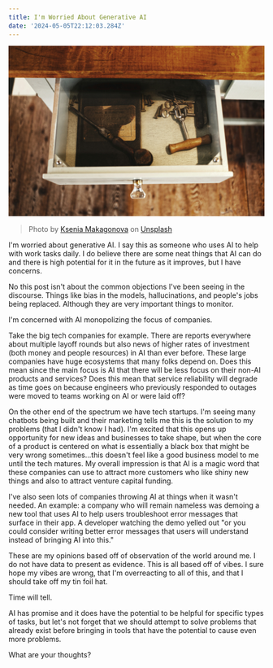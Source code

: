 ```yaml
---
title: I'm Worried About Generative AI
date: '2024-05-05T22:12:03.284Z'
---
```


![Drawer](./drawer.jpg)

> Photo by <a href="https://unsplash.com/@dearseymour?utm_content=creditCopyText&utm_medium=referral&utm_source=unsplash">Ksenia Makagonova</a> on <a href="https://unsplash.com/photos/opened-white-wooden-drawer-bngKirnA1EE?utm_content=creditCopyText&utm_medium=referral&utm_source=unsplash">Unsplash</a>

I'm worried about generative AI. I say this as someone who uses AI to help with work tasks daily. I do believe there are some neat things that AI can do and there is high potential for it in the future as it improves, but I have concerns.

No this post isn't about the common objections I've been seeing in the discourse. Things like bias in the models, hallucinations, and people's jobs being replaced. Although they are very important things to monitor.

I'm concerned with AI monopolizing the focus of companies.

Take the big tech companies for example. There are reports everywhere about multiple layoff rounds but also news of higher rates of investment (both money and people resources) in AI than ever before. These large companies have huge ecosystems that many folks depend on. Does this mean since the main focus is AI that there will be less focus on their non-AI products and services? Does this mean that service reliability will degrade as time goes on because engineers who previously responded to outages were moved to teams working on AI or were laid off?

On the other end of the spectrum we have tech startups. I'm seeing many chatbots being built and their marketing tells me this is the solution to my problems (that I didn't know I had). I'm excited that this opens up opportunity for new ideas and businesses to take shape, but when the core of a product is centered on what is essentially a black box that might be very wrong sometimes...this doesn't feel like a good business model to me until the tech matures. My overall impression is that AI is a magic word that these companies can use to attract more customers who like shiny new things and also to attract venture capital funding.

I've also seen lots of companies throwing AI at things when it wasn't needed. An example: a company who will remain nameless was demoing a new tool that uses AI to help users troubleshoot error messages that surface in their app. A developer watching the demo yelled out "or you could consider writing better error messages that users will understand instead of bringing AI into this."

These are my opinions based off of observation of the world around me. I do not have data to present as evidence. This is all based off of vibes. I sure hope my vibes are wrong, that I'm overreacting to all of this, and that I should take off my tin foil hat.

Time will tell.

AI has promise and it does have the potential to be helpful for specific types of tasks, but let's not forget that we should attempt to solve problems that already exist before bringing in tools that have the potential to cause even more problems.

What are your thoughts?
